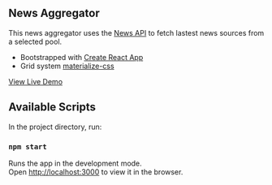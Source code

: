 ## News Aggregator

This news aggregator uses the [News API](https://newsapi.org/) to fetch lastest news sources from a selected pool.

-   Bootstrapped with [Create React App](https://github.com/facebook/create-react-app)
-   Grid system [materialize-css](https://materializecss.com)

[View Live Demo](https://www.villamar.io/news-aggregator/)

## Available Scripts

In the project directory, run:

### `npm start`

Runs the app in the development mode.<br>
Open [http://localhost:3000](http://localhost:3000) to view it in the browser.
